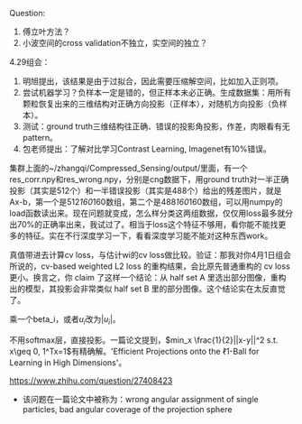 Question:
1. 傅立叶方法？
2. 小波空间的cross validation不独立，实空间的独立？

4.29组会：
1. 明旭提出，该结果是由于过拟合，因此需要压缩解空间，比如加入正则项。
2. 尝试机器学习？负样本一定是错的，但正样本未必正确。生成数据集：用所有颗粒恢复出来的三维结构对正确方向投影（正样本），对随机方向投影（负样本）。
3. 测试：ground truth三维结构往正确、错误的投影角投影，作差，肉眼看有无pattern。
4. 包老师提出：了解对比学习Contrast Learning, Imagenet有10%错误。

集群上面的~/zhangqi/Compressed_Sensing/output/里面，有一个res_corr.npy和res_wrong.npy，分别是cng数据下，用ground truth对一半正确投影（其实是512个）和一半错误投影（其实是488个）给出的残差图片，就是Ax-b，第一个是512*160*160数组，第二个是488*160*160数组，可以用numpy的load函数读出来。现在问题就变成，怎么样分类这两组数据，仅仅用loss最多就分出70%的正确率出来，我试过了。相当于loss这个特征不够用，看你能不能找更多的特征。实在不行深度学习一下，看看深度学习能不能对这种东西work。

真值带进去计算cv loss，与估计wi的cv loss做比较。验证：那我对你4月1日组会所说的，cv-based weighted L2 loss 的重构结果，会比原先普通重构的 cv loss 更小。换言之，你 claim 了这样一个结论：从 half set A 里选出部分图像，重构出的模型，其投影会非常类似 half set B 里的部分图像。这个结论实在太反直觉了。

乘一个beta_i，或者$u_i$改为$|u_i|$。

不用softmax层，直接投影。一篇论文提到，$min_x \frac{1}{2}||x-y||^2 s.t. x\geq 0, 1^Tx=1$有精确解。'Efficient Projections onto the ℓ1-Ball for Learning in High Dimensions'。

https://www.zhihu.com/question/27408423

- 该问题在一篇论文中被称为：wrong angular assignment of single particles, bad angular coverage of the projection sphere
